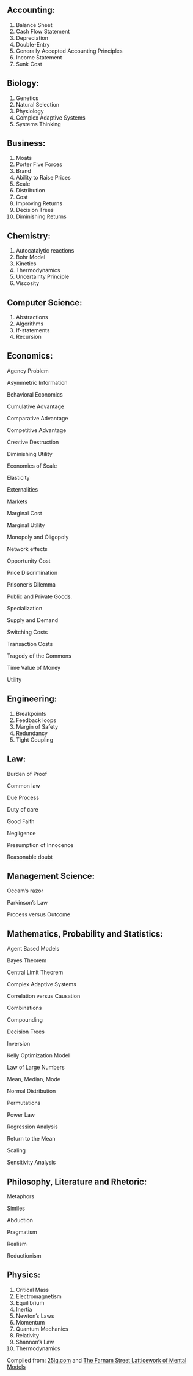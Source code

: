 ## **Accounting:**

1. Balance Sheet
2. Cash Flow Statement
3. Depreciation
4. Double-Entry
5. Generally Accepted Accounting Principles
6. Income Statement
7. Sunk Cost

## **Biology:**

1. Genetics
2. Natural Selection
3. Physiology
4. Complex Adaptive Systems
5. Systems Thinking 

## **Business:**

1. Moats
2. Porter Five Forces
3. Brand
4. Ability to Raise Prices 
5. Scale
6. Distribution
7. Cost
8. Improving Returns
9. Decision Trees
10. Diminishing Returns


## **Chemistry:**

1. Autocatalytic reactions
2. Bohr Model
3. Kinetics
4. Thermodynamics
5. Uncertainty Principle
6. Viscosity

## **Computer Science:**

1. Abstractions
2. Algorithms
3. If-statements
4. Recursion

## **Economics:**

Agency Problem

Asymmetric Information

Behavioral Economics

Cumulative Advantage

Comparative Advantage

Competitive Advantage

Creative Destruction

Diminishing Utility

Economies of Scale

Elasticity

Externalities

Markets

Marginal Cost

Marginal Utility

Monopoly and Oligopoly

Network effects

Opportunity Cost

Price Discrimination

Prisoner’s Dilemma

Public and Private Goods.

Specialization

Supply and Demand

Switching Costs

Transaction Costs

Tragedy of the Commons

Time Value of Money

Utility


## **Engineering:**

1. Breakpoints
2. Feedback loops
3. Margin of Safety
4. Redundancy
5. Tight Coupling

## **Law:**

Burden of Proof

Common law

Due Process

Duty of care

Good Faith

Negligence

Presumption of Innocence

Reasonable doubt


## **Management Science:**

Occam’s razor

Parkinson’s Law

Process versus Outcome

 


## **Mathematics, Probability and Statistics:**


Agent Based Models

Bayes Theorem

Central Limit Theorem

Complex Adaptive Systems

Correlation versus Causation

Combinations

Compounding

Decision Trees

Inversion

Kelly Optimization Model

Law of Large Numbers

Mean, Median, Mode

Normal Distribution

Permutations

Power Law

Regression Analysis

Return to the Mean

Scaling

Sensitivity Analysis

 


## **Philosophy, Literature and Rhetoric:**


Metaphors

Similes

Abduction

Pragmatism

Realism

Reductionism

 


## **Physics:**

1. Critical Mass
2. Electromagnetism
3. Equilibrium
4. Inertia
5. Newton’s Laws
6. Momentum
7. Quantum Mechanics
8. Relativity
9. Shannon’s Law
10. Thermodynamics

Compiled from:
[25iq.com](http://25iq.com) and [The Farnam Street Latticework of Mental Models](https://www.farnamstreetblog.com/mental-models/)